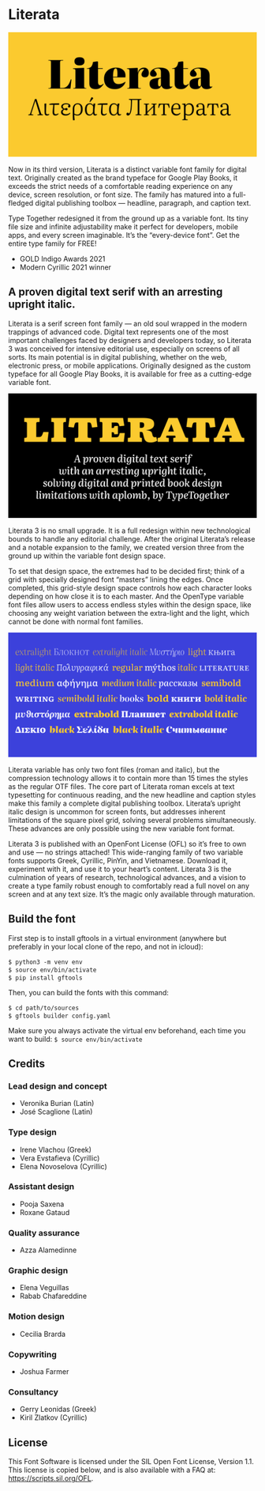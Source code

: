 # Literata

![Literata specimen](./Documentation/promo/3%20Yellow/1.jpg)

Now in its third version, Literata is a distinct variable font family for digital text. Originally created as the brand typeface for Google Play Books, it exceeds the strict needs of a comfortable reading experience on any device, screen resolution, or font size. The family has matured into a full-fledged digital publishing toolbox — headline, paragraph, and caption text.

Type Together redesigned it from the ground up as a variable font. Its tiny file size and infinite adjustability make it perfect for developers, mobile apps, and every screen imaginable. It’s the “every-device font”.  Get the entire type family for FREE!

* GOLD Indigo Awards 2021
* Modern Cyrillic 2021 winner

## A proven digital text serif with an arresting upright italic.

Literata is a serif screen font family — an old soul wrapped in the modern trappings of advanced code. Digital text represents one of the most important challenges faced by designers and developers today, so Literata 3 was conceived for intensive editorial use, especially on screens of all sorts. Its main potential is in digital publishing, whether on the web, electronic press, or mobile applications. Originally designed as the custom typeface for all Google Play Books, it is available for free as a cutting-edge variable font.

![Literata specimen](./Documentation/promo/2%20colors/1.jpg)
 
Literata 3 is no small upgrade. It is a full redesign within new technological bounds to handle any editorial challenge. After the original Literata’s release and a notable expansion to the family, we created version three from the ground up within the variable font design space.

To set that design space, the extremes had to be decided first; think of a grid with specially designed font “masters” lining the edges. Once completed, this grid-style design space controls how each character looks depending on how close it is to each master. And the OpenType variable font files allow users to access endless styles within the design space, like choosing any weight variation between the extra-light and the light, which cannot be done with normal font families.
 
![Literata specimen](./Documentation/promo/2%20colors/2.jpg)

Literata variable has only two font files (roman and italic), but the compression technology allows it to contain more than 15 times the styles as the regular OTF files. The core part of Literata roman excels at text typesetting for continuous reading, and the new headline and caption styles make this family a complete digital publishing toolbox. Literata’s upright italic design is uncommon for screen fonts, but addresses inherent limitations of the square pixel grid, solving several problems simultaneously. These advances are only possible using the new variable font format.
 
Literata 3 is published with an OpenFont License (OFL) so it’s free to own and use — no strings attached! This wide-ranging family of two variable fonts supports Greek, Cyrillic, PinYin, and Vietnamese. Download it, experiment with it, and use it to your heart’s content. Literata 3 is the culmination of years of research, technological advances, and a vision to create a type family robust enough to comfortably read a full novel on any screen and at any text size. It’s the magic only available through maturation.

## Build the font
First step is to install gftools in a virtual environment (anywhere but preferably in your local clone of the repo, and not in icloud):

```
$ python3 -m venv env
$ source env/bin/activate
$ pip install gftools
````

Then, you can build the fonts with this command:

```
$ cd path/to/sources
$ gftools builder config.yaml
````

Make sure you always activate the virtual env beforehand, each time you want to build: `$ source env/bin/activate`



## Credits
### Lead design and concept
- Veronika Burian (Latin)
- José Scaglione (Latin)

### Type design
- Irene Vlachou (Greek)
- Vera Evstafieva (Cyrillic)
- Elena Novoselova (Cyrillic)

### Assistant design
- Pooja Saxena
- Roxane Gataud

### Quality assurance
- Azza Alamedinne

### Graphic design
- Elena Veguillas
- Rabab Chafareddine

### Motion design
- Cecilia Brarda

### Copywriting
- Joshua Farmer

### Consultancy
- Gerry Leonidas (Greek)
- Kiril Zlatkov (Cyrillic)

## License
This Font Software is licensed under the SIL Open Font License, Version 1.1. This license is copied below, and is also available with a FAQ at: https://scripts.sil.org/OFL.
